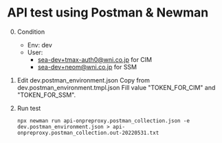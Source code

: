 # API test using Postman & Newman

0. Condition
    - Env: dev
    - User:
        - sea-dev+tmax-auth0@wni.co.jp for CIM
        - sea-dev+neom@wni.co.jp for SSM

1. Edit dev.postman_environment.json
    Copy from dev.postman_environment.tmpl.json
    Fill value "TOKEN_FOR_CIM" and "TOKEN_FOR_SSM".

2. Run test
    ```
    npx newman run api-onpreproxy.postman_collection.json -e dev.postman_environment.json > api-onpreproxy.postman_collection.out-20220531.txt
    ```

